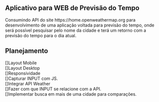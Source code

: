 ## Aplicativo para WEB de Previsão do Tempo
<p>Consumindo API do site https://home.openweathermap.org para desenvolvimento de uma aplicação voltada
para previsão do tempo, onde será possível pesquisar pelo nome da cidade e terá um retorno com a previsão do tempo para o dia atual.</p>

## Planejamento
[]Layout Mobile<br>
[]Layout Desktop<br>
[]Responsividade<br>
[]Capturar INPUT com JS.<br>
[]Integrar API Weather<br>
[]Fazer com que INPUT se relacione com a API.<br>
[]Implementar busca em mais de uma cidade para comparações.<br>